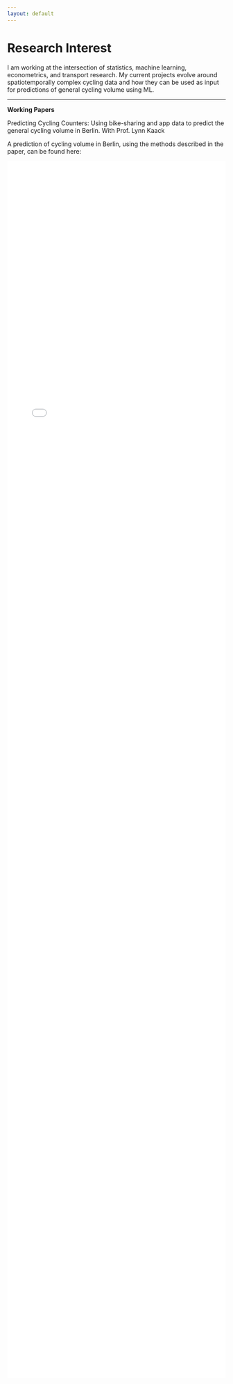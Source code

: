 ```yaml
---
layout: default
---
```

# Research Interest
I am working at the intersection of statistics, machine learning, econometrics, and transport research. My current projects evolve around spatiotemporally complex cycling data and how they can be used as input for predictions of general cycling volume using ML.

-----------------------------------
**Working Papers**

Predicting Cycling Counters: Using bike-sharing and app data to predict the general cycling volume in Berlin. With Prof. Lynn Kaack

A prediction of cycling volume in Berlin, using the methods described in the paper, can be found here: 

<iframe src="assets/heatmap_with_time_hourly.html" style="width: 100%; max-width: 1000px; height: 70vh; border: none;"></iframe>



